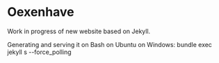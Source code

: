 # Oexenhave

Work in progress of new website based on Jekyll.

Generating and serving it on Bash on Ubuntu on Windows:
bundle exec jekyll s --force_polling
